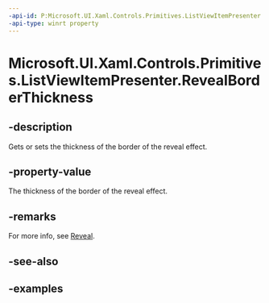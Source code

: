 ```yaml
---
-api-id: P:Microsoft.UI.Xaml.Controls.Primitives.ListViewItemPresenter.RevealBorderThickness
-api-type: winrt property
---
```


<!-- Property syntax.
public Thickness RevealBorderThickness { get;  set; }
-->

# Microsoft.UI.Xaml.Controls.Primitives.ListViewItemPresenter.RevealBorderThickness

## -description

Gets or sets the thickness of the border of the reveal effect.

## -property-value

The thickness of the border of the reveal effect.

## -remarks

For more info, see [Reveal](/windows/uwp/style/reveal).

## -see-also

## -examples

